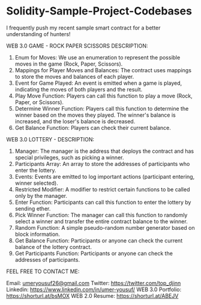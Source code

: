 # Solidity-Sample-Project-Codebases
I frequently push my recent sample smart contract for a better understanding of hunters!

WEB 3.0 GAME - ROCK PAPER SCISSORS DESCRIPTION:

1. Enum for Moves: We use an enumeration to represent the possible moves in the game (Rock, Paper, Scissors).
2. Mappings for Player Moves and Balances: The contract uses mappings to store the moves and balances of each player.
3. Event for Game Played: An event is emitted when a game is played, indicating the moves of both players and the result.
4. Play Move Function: Players can call this function to play a move (Rock, Paper, or Scissors).
5. Determine Winner Function: Players call this function to determine the winner based on the moves they played. The winner's balance is increased, and the loser's balance is decreased.
6. Get Balance Function: Players can check their current balance.

WEB 3.0 LOTTERY - DESCRIPTION:

1. Manager: The manager is the address that deploys the contract and has special privileges, such as picking a winner.
2. Participants Array: An array to store the addresses of participants who enter the lottery.
3. Events: Events are emitted to log important actions (participant entering, winner selected).
4. Restricted Modifier: A modifier to restrict certain functions to be called only by the manager.
5. Enter Function: Participants can call this function to enter the lottery by sending ether.
6. Pick Winner Function: The manager can call this function to randomly select a winner and transfer the entire contract balance to the winner.
7. Random Function: A simple pseudo-random number generator based on block information.
8. Get Balance Function: Participants or anyone can check the current balance of the lottery contract.
9. Get Participants Function: Participants or anyone can check the addresses of participants.

FEEL FREE TO CONTACT ME:

Email: umeryousuf26@gmail.com 
Twitter: https://twitter.com/top_djinn
Linkedin: https://www.linkedin.com/in/umer-yousuf/
WEB 3.0 Portfolio: https://shorturl.at/bsMOX
WEB 2.0 Resume: https://shorturl.at/ABEJV
